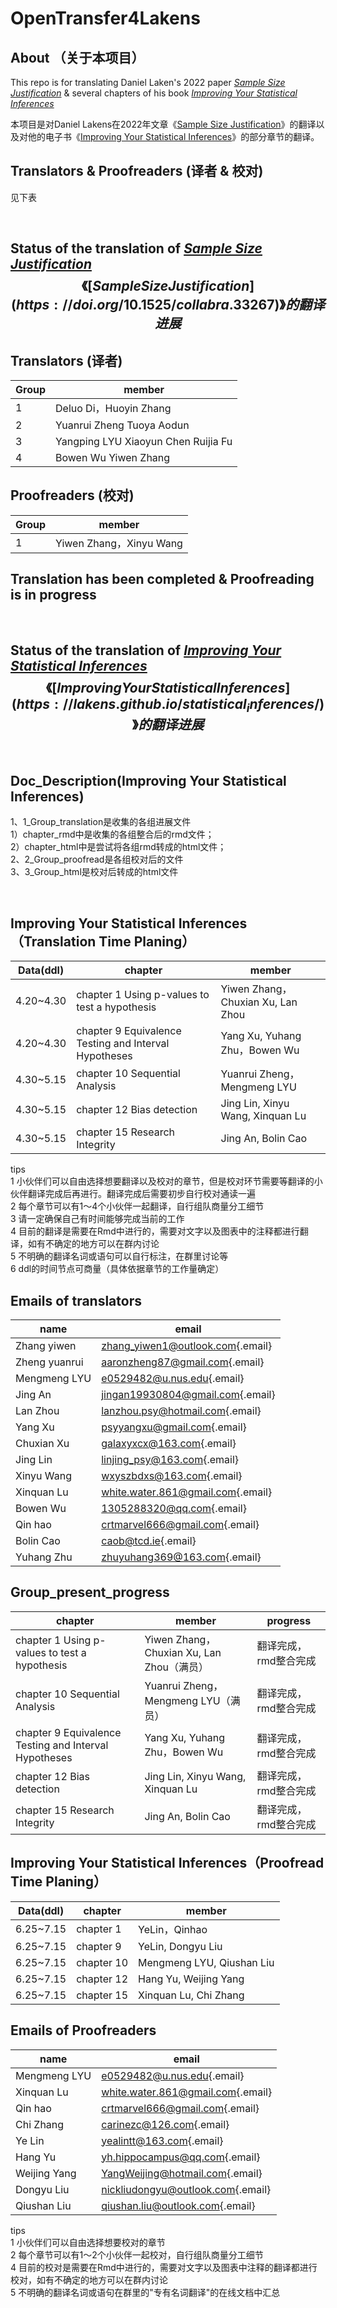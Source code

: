 # OpenTransfer4Lakens

## About （关于本项目）

This repo is for translating Daniel Laken's 2022 paper [*Sample Size Justification*](https://doi.org/10.1525/collabra.33267) & several chapters of his book [*Improving Your Statistical Inferences*](https://lakens.github.io/statistical_inferences/)

本项目是对Daniel Lakens在2022年文章《[Sample Size Justification](https://doi.org/10.1525/collabra.33267)》的翻译以及对他的电子书《[Improving Your Statistical Inferences](https://lakens.github.io/statistical_inferences/)》的部分章节的翻译。

## Translators & Proofreaders (译者 & 校对)

见下表

<br>

## Status of the translation of [*Sample Size Justification*](https://doi.org/10.1525/collabra.33267) $$《[Sample Size Justification](https://doi.org/10.1525/collabra.33267)》的翻译进展$$

## Translators (译者)

| Group | member                              |
|-------|-------------------------------------|
| 1     | Deluo Di，Huoyin Zhang              |
| 2     | Yuanrui Zheng Tuoya Aodun           |
| 3     | Yangping LYU Xiaoyun Chen Ruijia Fu |
| 4     | Bowen Wu Yiwen Zhang                |

## Proofreaders (校对)

| Group | member                  |
|-------|-------------------------|
| 1     | Yiwen Zhang，Xinyu Wang |

## Translation has been completed & Proofreading is in progress

<br>

## Status of the translation of [*Improving Your Statistical Inferences*](https://lakens.github.io/statistical_inferences/) $$《[Improving Your Statistical Inferences](https://lakens.github.io/statistical_inferences/)》的翻译进展$$

<br>

## Doc_Description(Improving Your Statistical Inferences)

1、1_Group_translation是收集的各组进展文件\
1）chapter_rmd中是收集的各组整合后的rmd文件；\
2）chapter_html中是尝试将各组rmd转成的html文件；\
2、2_Group_proofread是各组校对后的文件\
3、3_Group_html是校对后转成的html文件

<br>

## Improving Your Statistical Inferences（Translation Time Planing）

| Data(ddl)  | chapter                                               | member                            |
|------------|-------------------------------------------------------|-----------------------------------|
| 4.20\~4.30 | chapter 1 Using p-values to test a hypothesis         | Yiwen Zhang，Chuxian Xu, Lan Zhou |
| 4.20\~4.30 | chapter 9 Equivalence Testing and Interval Hypotheses | Yang Xu, Yuhang Zhu，Bowen Wu     |
| 4.30\~5.15 | chapter 10 Sequential Analysis                        | Yuanrui Zheng， Mengmeng LYU      |
| 4.30\~5.15 | chapter 12 Bias detection                             | Jing Lin, Xinyu Wang, Xinquan Lu  |
| 4.30\~5.15 | chapter 15 Research Integrity                         | Jing An, Bolin Cao                |

tips\
1 小伙伴们可以自由选择想要翻译以及校对的章节，但是校对环节需要等翻译的小伙伴翻译完成后再进行。翻译完成后需要初步自行校对通读一遍\
2 每个章节可以有1～4个小伙伴一起翻译，自行组队商量分工细节\
3 请一定确保自己有时间能够完成当前的工作\
4 目前的翻译是需要在Rmd中进行的，需要对文字以及图表中的注释都进行翻译，如有不确定的地方可以在群内讨论\
5 不明确的翻译名词或语句可以自行标注，在群里讨论等\
6 ddl的时间节点可商量（具体依据章节的工作量确定）

## Emails of translators

| name          | email                                                                  |
|---------------|------------------------------------------------------------------------|
| Zhang yiwen   | [zhang_yiwen1\@outlook.com](mailto:zhang_yiwen1@outlook.com){.email}   |
| Zheng yuanrui | [aaronzheng87\@gmail.com](mailto:aaronzheng87@gmail.com){.email}       |
| Mengmeng LYU  | [e0529482\@u.nus.edu](mailto:e0529482@u.nus.edu){.email}               |
| Jing An       | [jingan19930804\@gmail.com](mailto:jingan19930804@gmail.com){.email}   |
| Lan Zhou      | [lanzhou.psy\@hotmail.com](mailto:lanzhou.psy@hotmail.com){.email}     |
| Yang Xu       | [psyyangxu\@gmail.com](mailto:psyyangxu@gmail.com){.email}             |
| Chuxian Xu    | [galaxyxcx\@163.com](mailto:galaxyxcx@163.com){.email}                 |
| Jing Lin      | [linjing_psy\@163.com](mailto:linjing_psy@163.com){.email}             |
| Xinyu Wang    | [wxyszbdxs\@163.com](mailto:wxyszbdxs@163.com){.email}                 |
| Xinquan Lu    | [white.water.861\@gmail.com](mailto:white.water.861@gmail.com){.email} |
| Bowen Wu      | [1305288320\@qq.com](mailto:1305288320@qq.com){.email}                 |
| Qin hao       | [crtmarvel666\@gmail.com](mailto:crtmarvel666@gmail.com){.email}       |
| Bolin Cao     | [caob\@tcd.ie](mailto:caob@tcd.ie){.email}                             |
| Yuhang Zhu    | [zhuyuhang369\@163.com](mailto:zhuyuhang369@163.com){.email}           |

## Group_present_progress

| chapter                                               | member                                    | progress              |
|-------------------------------------------------------|-------------------------------------------|-----------------------|
| chapter 1 Using p-values to test a hypothesis         | Yiwen Zhang，Chuxian Xu, Lan Zhou（满员） | 翻译完成，rmd整合完成 |
| chapter 10 Sequential Analysis                        | Yuanrui Zheng， Mengmeng LYU（满员）      | 翻译完成，rmd整合完成 |
| chapter 9 Equivalence Testing and Interval Hypotheses | Yang Xu, Yuhang Zhu，Bowen Wu             | 翻译完成，rmd整合完成 |
| chapter 12 Bias detection                             | Jing Lin, Xinyu Wang, Xinquan Lu          | 翻译完成，rmd整合完成 |
| chapter 15 Research Integrity                         | Jing An, Bolin Cao                        | 翻译完成，rmd整合完成 |

## Improving Your Statistical Inferences（Proofread Time Planing）

| Data(ddl)  | chapter    | member                    |
|------------|------------|---------------------------|
| 6.25\~7.15 | chapter 1  | YeLin，Qinhao             |
| 6.25\~7.15 | chapter 9  | YeLin, Dongyu Liu         |
| 6.25\~7.15 | chapter 10 | Mengmeng LYU, Qiushan Liu |
| 6.25\~7.15 | chapter 12 | Hang Yu, Weijing Yang     |
| 6.25\~7.15 | chapter 15 | Xinquan Lu, Chi Zhang     |

## Emails of Proofreaders

| name         | email                                                                  |
|--------------|------------------------------------------------------------------------|
| Mengmeng LYU | [e0529482\@u.nus.edu](mailto:e0529482@u.nus.edu){.email}               |
| Xinquan Lu   | [white.water.861\@gmail.com](mailto:white.water.861@gmail.com){.email} |
| Qin hao      | [crtmarvel666\@gmail.com](mailto:crtmarvel666@gmail.com){.email}       |
| Chi Zhang    | [carinezc\@126.com](mailto:carinezc@126.com){.email}                   |
| Ye Lin       | [yealintt\@163.com](mailto:yealintt@163.com){.email}                   |
| Hang Yu      | [yh.hippocampus\@qq.com](mailto:yh.hippocampus@qq.com){.email}         |
| Weijing Yang | [YangWeijing\@hotmail.com](mailto:YangWeijing@hotmail.com){.email}     |
| Dongyu Liu   | [nickliudongyu\@outlook.com](mailto:nickliudongyu@outlook.com){.email} |
| Qiushan Liu  | [qiushan.liu\@outlook.com](mailto:qiushan.liu@outlook.com){.email}     |

tips\
1 小伙伴们可以自由选择想要校对的章节\
2 每个章节可以有1～2个小伙伴一起校对，自行组队商量分工细节\
4 目前的校对是需要在Rmd中进行的，需要对文字以及图表中注释的翻译都进行校对，如有不确定的地方可以在群内讨论\
5 不明确的翻译名词或语句在群里的"专有名词翻译"的在线文档中汇总

